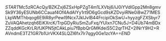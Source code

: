 $START$Mc5zRCAcQy/BZKZxj6ZSxHpPZgT4m1LXVbj6/iJ0iYVdIGpp2Mn8gmvSk9Y36yESUNb6CCauaf4Of4AdAlYy1rt9D6gGcd9sKZDvyiRNe0i8wZ71MESLkpWMThbqog6E9iR8yrPewI9Ncx7JklJvIB44FrcipiOkSwU+hyyzgFZXSbyr7ZuVAQAhetzqh6EiKXrcK/TrpGDyRiuSmZuFxq/YUlxn7CNu5J+D4Ub74mBDxZZqddKGcKrLR/fJKPN5jtCAkLpiu7fBpbQrGMKdeiS5C2qrTHZ+2INrY9H2+RAVndmE3TZ1GR7b1UrVKX4SLQZl6fx7lr7qgy0Ge1zcYA==$END$